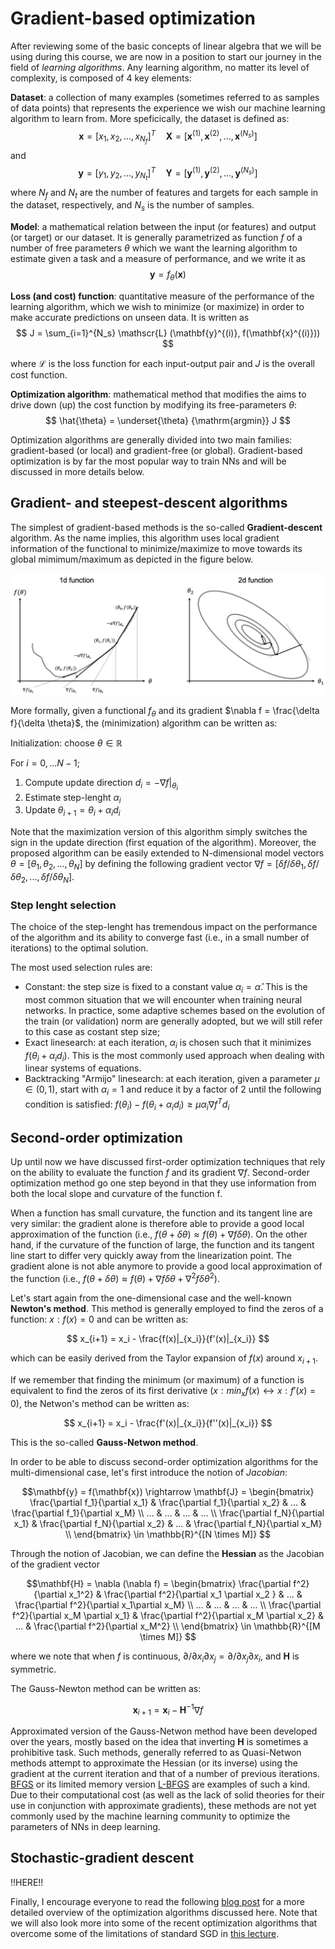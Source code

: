 # Gradient-based optimization
After reviewing some of the basic concepts of linear algebra that we will be using during this course, we are now in a position
to start our journey in the field of *learning algorithms*. Any learning algorithm, no matter its level of complexity, is 
composed of 4 key elements:

**Dataset**: a collection of many examples (sometimes referred to as samples of data points) that represents the experience
we wish our machine learning algorithm to learn from. More speficically, the dataset is defined as:
$$
\mathbf{x} = [x_1, x_2, ..., x_{N_f}]^T \quad \mathbf{X} = [\mathbf{x}^{(1)}, \mathbf{x}^{(2)}, ..., \mathbf{x}^{(N_s)}] 
$$
and
$$
\mathbf{y} = [y_1, y_2, ..., y_{N_t}]^T \quad \mathbf{Y} = [\mathbf{y}^{(1)}, \mathbf{y}^{(2)}, ..., \mathbf{y}^{(N_s)}] 
$$
where $N_f$ and $N_t$ are the number of features and targets for each sample in the dataset, respectively, and 
$N_s$ is the number of samples.

**Model**: a mathematical relation between the input (or features) and output (or target) 
or our dataset. It is generally parametrized as function $f$ of a number of free parameters $\theta$ which we want the 
learning algorithm to estimate given a task and a measure of performance, and we write it as 
$$
\mathbf{y} = f_\theta(\mathbf{x})
$$

**Loss (and cost) function**: quantitative measure of the performance of the learning algorithm, which we wish to minimize 
(or maximize) in order to make accurate predictions on unseen data. It is written as
$$
J = \sum_{i=1}^{N_s}  \mathscr{L} (\mathbf{y}^{(i)}, f(\mathbf{x}^{(i)}))
$$

where $\mathscr{L}$ is the loss function for each input-output pair and $J$ is the overall cost function.

**Optimization algorithm**: mathematical method that modifies the aims to drive down (up) the cost function by modifying
its free-parameters $\theta$:
$$
\hat{\theta} = \underset{\theta} {\mathrm{argmin}} J
$$

Optimization algorithms are generally divided into two main families: gradient-based 
(or local) and gradient-free (or global). Gradient-based optimization is by far the most popular way to train NNs and 
will be discussed in more details below.

## Gradient- and steepest-descent algorithms
The simplest of gradient-based methods is the so-called **Gradient-descent** algorithm. As the name implies, 
this algorithm uses local gradient information of the functional to minimize/maximize to move towards its global 
mimimum/maximum as depicted in the figure below.

![GRADIENT OPTIMIZATION](figs/opt_gradient.png)

More formally, given a functional $f_\theta$ and its gradient $\nabla f = \frac{\delta f}{\delta \theta}$, 
the (minimization) algorithm can be written as:

Initialization: choose $\theta \in \mathbb{R}$

For $i=0,...N-1$;

1. Compute update direction $d_i = -\nabla f |_{\theta_i}$
2. Estimate step-lenght $\alpha_i$
3. Update $\theta_{i+1} = \theta_{i} + \alpha_i d_i$

Note that the maximization version of this algorithm simply switches the sign in the update direction (first equation of the algorithm).
Moreover, the proposed algorithm can be easily extended to N-dimensional model vectors $\theta=[\theta_1, \theta_2, ..., \theta_N]$ by
defining the following gradient vector 
$\nabla f=[\delta f / \delta\theta_1, \delta f / \delta\theta_2, ..., \delta f/ \delta\theta_N]$.

### Step lenght selection
The choice of the step-lenght has tremendous impact on the performance of the algorithm and its ability to converge 
fast (i.e., in a small number of iterations) to the optimal solution.

The most used selection rules are:

- Constant: the step size is fixed to a constant value $\alpha_i=\hat{\alpha}$. This is the most common situation that we
  will encounter when training neural networks. In practice, some adaptive schemes based on the evolution of the train
  (or validation) norm are generally adopted, but we will still refer to this case as costant step size;
- Exact linesearch: at each iteration, $\alpha_i$ is chosen such that it minimizes $f(\theta_{i} + \alpha_i d_i)$. This
  is the most commonly used approach when dealing with linear systems of equations.
- Backtracking  "Armijo" linesearch: at each iteration, given a parameter $\mu \in (0,1)$, start with $\alpha_i=1$ 
  and reduce it by a factor of 2 until the following condition is satisfied: $f(\theta_i) - f(\theta_{i} + \alpha_i d_i) \ge  \mu \alpha_i \nabla f^T d_i$
  
## Second-order optimization
Up until now we have discussed first-order optimization techniques that rely on the ability to evaluate the function $f$ and 
its gradient $\nabla f$. Second-order optimization method go one step beyond in that they use information from both the 
local slope and curvature of the function f. 

When a function has small curvature, the function and its tangent line are very similar: 
the gradient alone is therefore able to provide a good local approximation of the function (i.e., $f(\theta+\delta \theta)\approx f(\theta) + \nabla f \delta \theta$).
On the other hand, if the curvature of the function of large, the function and its tangent line start to differ very quickly away from
the linearization point. The gradient alone is not able anymore to provide a good local approximation of the function 
(i.e., $f(\theta+\delta \theta)\approx f(\theta) + \nabla f \delta \theta + \nabla^2 f \delta \theta^2$).

Let's start again from the one-dimensional case and the well-known **Newton's method**. This method is generally employed to find the zeros of a function:
$x: f(x)=0$ and can be written as:

$$
x_{i+1} = x_i - \frac{f(x)|_{x_i}}{f'(x)|_{x_i}} 
$$

which can be easily derived from the Taylor expansion of $f(x)$ around $x_{i+1}$.

If we remember that finding the minimum (or maximum) of a function is equivalent to find the zeros of its first derivative 
($x: min_x f(x) \leftrightarrow x: f'(x)=0$), the Netwon's method can
be written as:

$$
x_{i+1} = x_i - \frac{f'(x)|_{x_i}}{f''(x)|_{x_i}} 
$$

This is the so-called **Gauss-Netwon method**.

In order to be able to discuss second-order optimization algorithms for the multi-dimensional case, let's first introduce the notion of *Jacobian*:

$$\mathbf{y} = f(\mathbf{x}) \rightarrow  \mathbf{J}  = \begin{bmatrix} 
                \frac{\partial f_1}{\partial x_1} & \frac{\partial f_1}{\partial x_2} & ... & \frac{\partial f_1}{\partial x_M} \\
                ...     & ...  & ...   & ... \\
                \frac{\partial f_N}{\partial x_1} & \frac{\partial f_N}{\partial x_2} & ... & \frac{\partial f_N}{\partial x_M} \\
  \end{bmatrix} \in \mathbb{R}^{[N \times M]}
$$

Through the notion of Jacobian, we can define the **Hessian** as the Jacobian of the gradient vector

$$\mathbf{H} = \nabla (\nabla f) = \begin{bmatrix} 
                \frac{\partial f^2}{\partial x_1^2} & \frac{\partial f^2}{\partial x_1 \partial x_2 } & ... & \frac{\partial f^2}{\partial x_1\partial x_M} \\
                ...     & ...  & ...   & ... \\
                \frac{\partial f^2}{\partial x_M \partial x_1} & \frac{\partial f^2}{\partial x_M \partial x_2} & ... & \frac{\partial f^2}{\partial x_M^2} \\
  \end{bmatrix} \in \mathbb{R}^{[M \times M]}
$$

where we note that when $f$ is continuous, $\partial / \partial x_i \partial x_j = \partial / \partial x_j \partial x_i$, and $\mathbf{H}$
is symmetric.

The Gauss-Newton method can be written as:

$$
\mathbf{x}_{i+1} = \mathbf{x}_i - \mathbf{H}^{-1}\nabla f
$$

Approximated version of the Gauss-Netwon method have been developed over the years, mostly based on the idea that inverting $\mathbf{H}$ is
sometimes a prohibitive task. Such methods, generally referred to as Quasi-Netwon methods attempt to approximate the Hessian (or its inverse)
using the gradient at the current iteration and that of a number of previous iterations. [BFGS](https://en.wikipedia.org/wiki/Broyden–Fletcher–Goldfarb–Shanno_algorithm)
or its limited memory version [L-BFGS](https://en.wikipedia.org/wiki/Limited-memory_BFGS) are examples of such a kind. Due to their computational cost
(as well as the lack of solid theories for their use in conjunction with approximate gradients), these methods are not yet commonly used by the
machine learning community to optimize the parameters of NNs in deep learning.

## Stochastic-gradient descent

!!HERE!!


Finally, I encourage everyone to read the following [blog post](https://ruder.io/optimizing-gradient-descent/) for a more
detailed overview of the optimization algorithms discussed here. Note that we will also look more into some of the recent 
optimization algorithms that overcome some of the limitations of standard SGD in [this lecture](lectures/10_gradopt1.md).
